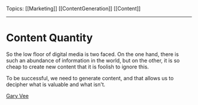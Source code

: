 Topics:
[[Marketing]] [[ContentGeneration]] [[Content]]

---
# Content Quantity
So the low floor of digital media is two faced. On the one hand, there is such an abundance of information in the world, but on the other, it is so cheap to create new content that it is foolish to ignore this. 

To be successful, we need to generate content, and that allows us to decipher what is valuable and what isn't. 

[Gary Vee](https://www.linkedin.com/posts/garyvaynerchuk_my-002-for-any-content-creators-out-there-activity-6719973060838993920-3aK9)